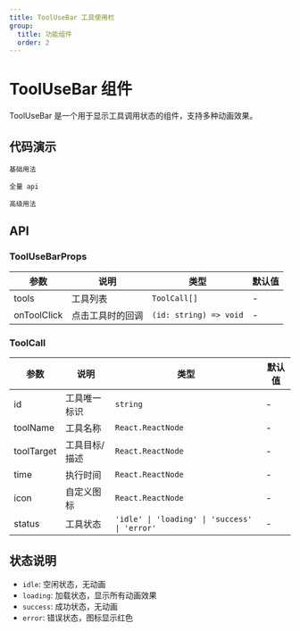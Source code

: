 ```yaml
---
title: ToolUseBar 工具使用栏
group:
  title: 功能组件
  order: 2
---
```


# ToolUseBar 组件

ToolUseBar 是一个用于显示工具调用状态的组件，支持多种动画效果。

## 代码演示

<code src="../demos/tool-use-bar.tsx">基础用法</code>

<code src="../demos/tool-use-bar-all.tsx">全量 api</code>

<code src="../demos/tool-use-bar-advanced.tsx">高级用法</code>

## API

### ToolUseBarProps

| 参数        | 说明             | 类型                   | 默认值 |
| ----------- | ---------------- | ---------------------- | ------ |
| tools       | 工具列表         | `ToolCall[]`           | -      |
| onToolClick | 点击工具时的回调 | `(id: string) => void` | -      |

### ToolCall

| 参数       | 说明          | 类型                                          | 默认值 |
| ---------- | ------------- | --------------------------------------------- | ------ |
| id         | 工具唯一标识  | `string`                                      | -      |
| toolName   | 工具名称      | `React.ReactNode`                             | -      |
| toolTarget | 工具目标/描述 | `React.ReactNode`                             | -      |
| time       | 执行时间      | `React.ReactNode`                             | -      |
| icon       | 自定义图标    | `React.ReactNode`                             | -      |
| status     | 工具状态      | `'idle' \| 'loading' \| 'success' \| 'error'` | -      |

## 状态说明

- `idle`: 空闲状态，无动画
- `loading`: 加载状态，显示所有动画效果
- `success`: 成功状态，无动画
- `error`: 错误状态，图标显示红色
